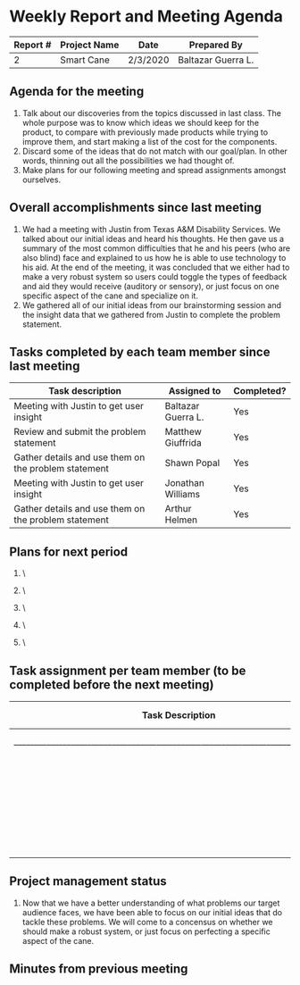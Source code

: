 # Weekly Report and Meeting Agenda


| Report # | Project Name | Date | Prepared By |
| --- | --- | --- | --- |
| 2 | Smart Cane | 2/3/2020 | Baltazar Guerra L. |


## Agenda for the meeting
1. Talk about our discoveries from the topics discussed in last class. The whole purpose was to know which ideas we should keep for the product, to compare with previously made products while trying to improve them, and start making a list of the cost for the components.
2. Discard some of the ideas that do not match with our goal/plan. In other words, thinning out all the possibilities we had thought of.
3. Make plans for our following meeting and spread assignments amongst ourselves.

## Overall accomplishments since last meeting
1. We had a meeting with Justin from Texas A&M Disability Services. We talked about our initial ideas and heard his thoughts. He then gave us a summary of the most common difficulties that he and his peers (who are also blind) face and explained to us how he is able to use technology to his aid. At the end of the meeting, it was concluded that we either had to make a very robust system so users could toggle the types of feedback and aid they would receive (auditory or sensory), or just focus on one specific aspect of the cane and specialize on it.
2. We gathered all of our initial ideas from our brainstorming session and the insight data that we gathered from Justin to complete the problem statement.

## Tasks completed by each team member since last meeting

| Task description | Assigned to | Completed? |
| --- | --- | --- |
|  Meeting with Justin to get user insight   |  Baltazar Guerra L.  | Yes |
| Review and submit the problem statement | Matthew Giuffrida | Yes |
| Gather details and use them on the problem statement | Shawn Popal | Yes |
| Meeting with Justin to get user insight | Jonathan Williams | Yes |
| Gather details and use them on the problem statement | Arthur Helmen | Yes |


## Plans for next period
1. \

2. \

3. \

4. \

5. \

## Task assignment per team member (to be completed before the next meeting)
| Task Description | Assigned to |
| --- | --- |
|_________________________________________________________________________________ | Baltazar Guerra L |
| | Matthew Giuffrida |
| | Shawn Popal |
| | Jonathan Williams |
| | Arthur Helmen |

## Project management status
1. Now that we have a better understanding of what problems our target audience faces, we have been able to focus on our initial ideas that do tackle these problems. We will come to a concensus on whether we should make a robust system, or just focus on perfecting a specific aspect of the cane.

## Minutes from previous meeting

